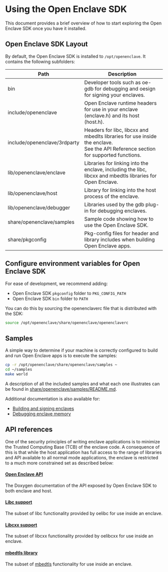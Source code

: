 # Using the Open Enclave SDK

This document provides a brief overview of how to start exploring the Open Enclave SDK
once you have it installed.

## Open Enclave SDK Layout

By default, the Open Enclave SDK is installed to `/opt/openenclave`. It contains the following subfolders:

| Path                         | Description                     |
|------------------------------|---------------------------------|
| bin                          | Developer tools such as oe-gdb for debugging and oesign for signing your enclaves. |
| include/openenclave          | Open Enclave runtime headers for use in your enclave (enclave.h) and its host (host.h). |
| include/openenclave/3rdparty | Headers for libc, libcxx and mbedlts libraries for use inside the enclave.<br>See the API Reference section for supported functions. |
| lib/openenclave/enclave      | Libraries for linking into the enclave, including the libc, libcxx and mbedtls libraries for Open Enclave. |
| lib/openenclave/host         | Library for linking into the host process of the enclave. |
| lib/openenclave/debugger     | Libraries used by the gdb plug-in for debugging enclaves. |
| share/openenclave/samples    | Sample code showing how to use the Open Enclave SDK. |
| share/pkgconfig              | Pkg-config files for header and library includes when building Open Enclave apps. |

## Configure environment variables for Open Enclave SDK

For ease of development, we recommend adding:
- Open Enclave SDK `pkgconfig` folder to `PKG_CONFIG_PATH`
- Open Enclave SDK `bin` folder to `PATH`

You can do this by sourcing the openenclaverc file that is distributed with the SDK:

```bash
source /opt/openenclave/share/openenclave/openenclaverc
```

## Samples

A simple way to determine if your machine is correctly configured to build and run
Open Enclave apps is to execute the samples:

```bash
cp -r /opt/openenclave/share/openenclave/samples ~
cd ~/samples
make world
```

A description of all the included samples and what each one illustrates can be
found in [share/openenclave/samples/README.md](/samples/README.md).

Additional documentation is also available for:
- [Building and signing enclaves](/docs/GettingStartedDocs/buildandsign.md)
- [Debugging enclave memory](/docs/GettingStartedDocs/Debugging.md)

## API references

One of the security principles of writing enclave applications is to minimize the
Trusted Computing Base (TCB) of the enclave code. A consequence of this is that
while the host application has full access to the range of libraries and API
available to all normal mode applications, the enclave is restricted to a much
more constrained set as described below:

#### [Open Enclave API](https://microsoft.github.io/openenclave/api/index.html)

The Doxygen documentation of the API exposed by Open Enclave SDK to both enclave and host.

#### [Libc support](/docs/LibcSupport.md)

The subset of libc functionality provided by oelibc for use inside an enclave.

#### [Libcxx support](/docs/LibcxxSupport.md)

The subset of libcxx functionality provided by oelibcxx for use inside an enclave.

#### [mbedtls library](/docs/MbedtlsSupport.md)

The subset of [mbedtls](https://tls.mbed.org/) functionality for use inside an enclave.
